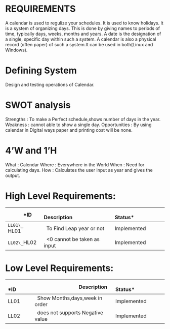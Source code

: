 # REQUIREMENTS

A calendar is used to regulize your schedules. It is used to know holidays. It is a system of organizing days. This is done by giving names to periods of time, typically days, weeks, months and years. A date is the designation of a single, specific day within such a system. A calendar is also a physical record (often paper) of such a system.It can be used in both(Linux and Windows).


# Defining System

Design and testing operations of Calendar.


# SWOT analysis

Strengths       : To make a Perfect schedule,shows number of days in the year.
Weakness        : cannot able to show a single day.
Opportunities   : By using calendar in Digital ways paper and printing cost will be none.


# 4’W and 1’H

What   : Calendar
Where  : Everywhere in the World
When   : Need for calculating days.
How    : Calculates the user input as year and gives the output.


# High Level Requirements:

|`      `*ID|`                 `Description|`            `Status*|
| :- | :- | :- |
|`LL01\_ `HL01|` `To Find Leap year or not| Implemented |
|`LL02\_`HL02|` `<0 cannot be taken as input | Implemented |    


#  Low Level Requirements:

|`      `*ID|`                 `Description|`            `Status*|
| :- | :- | :- |
|LL01|` `Show Months,days,week in order| Implemented | 
|LL02|` `does not supports Negative value| Implemented |   

